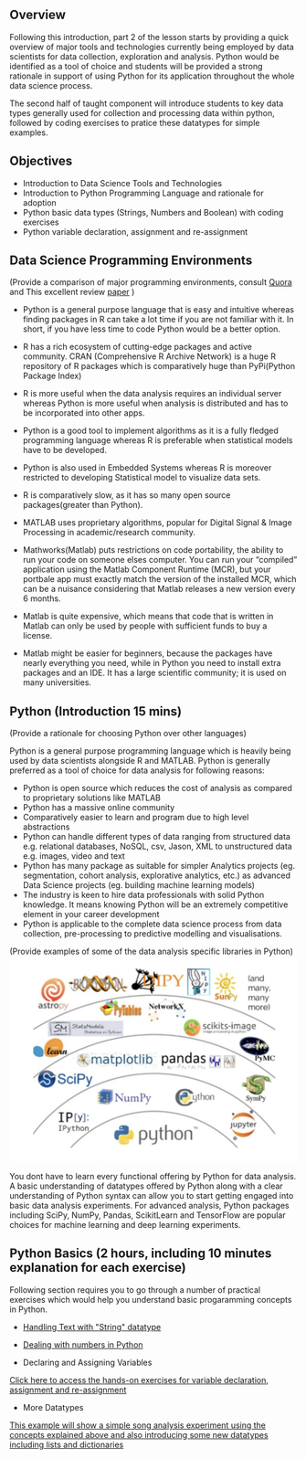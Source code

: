 ## Overview

Following this introduction, part 2 of the lesson starts by providing a quick overview of major tools and technologies currently being employed by data scientists for data collection, exploration and analysis. Python would be identified as a tool of choice and students will be provided a strong rationale in support of using Python for its application throughout the whole data science process. 

The second half of taught component will introduce students to key data types generally used for collection and processing data within python, followed by coding exercises to pratice these datatypes for simple examples.

## Objectives

* Introduction to Data Science Tools and Technologies
* Introduction to Python Programming Language and rationale for adoption
* Python basic data types (Strings, Numbers and Boolean) with coding exercises
* Python variable declaration, assignment and re-assignment

## Data Science Programming Environments

(Provide a comparison of major programming environments, consult [Quora](https://www.quora.com/Between-R-MATLAB-and-Python-which-one-is-better-for-artificial-intelligence-data-science-and-research) and This excellent review [paper](https://www.google.com/url?sa=t&rct=j&q=&esrc=s&source=web&cd=2&ved=0ahUKEwior87c-p3bAhUHIsAKHcUiAIwQFggzMAE&url=http%3A%2F%2Fwww.jds-online.com%2Ffile_download%2F612%2F150%25E5%25AE%258C%25E6%2588%2590V.pdf&usg=AOvVaw3Kzd_dYVl66naduCjZr0HR) )

* Python is a general purpose language that is easy and intuitive whereas finding packages in R can take a lot time if you are not familiar with it. In short, if you have less time to code Python would be a better option.

* R has a rich ecosystem of cutting-edge packages and active community. CRAN (Comprehensive R Archive Network) is a huge R repository of R packages which is comparatively huge than PyPi(Python Package Index) 

* R is more useful when the data analysis requires an individual server whereas Python is more useful when analysis is distributed and has to be incorporated into other apps.

* Python is a good tool to implement algorithms as it is a fully fledged programming language whereas R is preferable when statistical models have to be developed.

* Python is also used in Embedded Systems whereas R is moreover restricted to developing Statistical model to visualize data sets.

* R is comparatively slow, as it has so many open source packages(greater than Python).

* MATLAB uses proprietary algorithms, popular for Digital Signal & Image Processing in academic/research community. 

* Mathworks(Matlab) puts restrictions on code portability, the ability to run your code on someone elses computer. You can run your “compiled” application using the Matlab Component Runtime (MCR), but your portbale app must exactly match the version of the installed MCR, which can be a nuisance considering that Matlab releases a new version every 6 months.

* Matlab is quite expensive, which means that code that is written in Matlab can only be used by people with sufficient funds to buy a license.

*  Matlab might be easier for beginners, because the packages have nearly everything you need, while in Python you need to install extra packages and an IDE. It has a large scientific community; it is used on many universities.


## Python (Introduction 15 mins)

(Provide a rationale for choosing Python over other languages) 

Python is a general purpose programming language which is heavily being used by data scientists alongside R and MATLAB. Python is generally preferred as a tool of choice for data analysis for following reasons:

* Python is open source which reduces the cost of analysis as compared to proprietary solutions like MATLAB 
* Python has a massive online community 
* Comparatively easier to learn and program due to high level abstractions
* Python can handle different types of data ranging from structured data  e.g. relational databases, NoSQL, csv, Jason, XML to unstructured data e.g. images, video and text
* Python has many package as suitable for simpler Analytics projects (eg. segmentation, cohort analysis, explorative analytics, etc.) as advanced Data Science projects (eg. building machine learning models)
* The industry is keen to hire data professionals with solid Python knowledge. It means knowing Python will be an extremely competitive element in your career development
* Python is applicable to the complete data science process from data collection, pre-processing to predictive modelling and visualisations. 

(Provide examples of some of the data analysis specific libraries in Python)
![PythonLibs](Python_libs.png)

You dont have to learn every functional offering by Python for data analysis. A basic understanding of datatypes offered by Python along with a clear understanding of Python syntax can allow you to start getting engaged into basic data analysis experiments. For advanced analysis, Python packages including SciPy, NumPy, Pandas, ScikitLearn and TensorFlow are popular choices for machine learning and deep learning experiments. 



## Python Basics (2 hours, including 10 minutes explanation for each exercise)

Following section requires you to go through a number of practical exercises which would help you understand basic progaramming concepts in Python. 

* [Handling Text with "String" datatype](labs/Strings.ipynb)


* [Dealing with numbers in Python](https://github.com/learn-co-curriculum/python-numbers-and-booleans)


* Declaring and Assigning Variables 

 [Click here to access the hands-on exercises for variable declaration, assignment and re-assignment](https://github.com/learn-co-curriculum/python-variables-readme)
 

* More Datatypes

[This example will show a simple song analysis experiment using the concepts explained above and also introducing some new datatypes including lists and dictionaries](https://github.com/learn-co-curriculum/instant-datascience)





